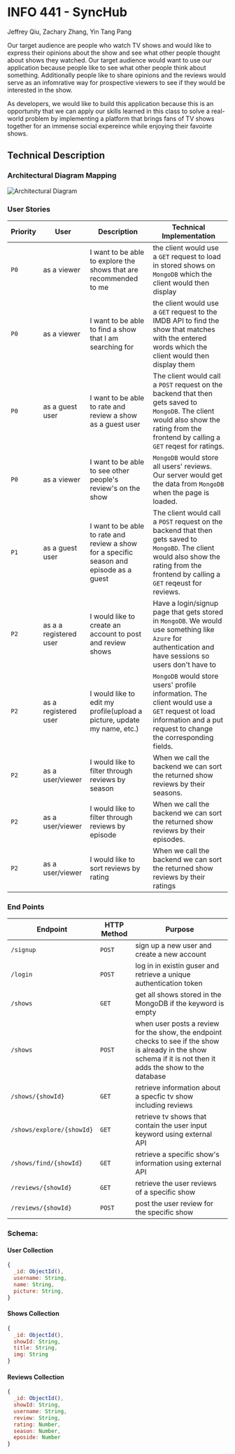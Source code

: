 # INFO 441 - SyncHub

Jeffrey Qiu, Zachary Zhang, Yin Tang Pang

Our target audience are people who watch TV shows and would like to express their opinions about the show and see what other people thought about shows they watched. Our target audience would want to use our application because people like to see what other people think about something. Additionally people like to share opinions and the reviews would serve as an infomrative way for prospective viewers to see if they would be interested in the show.

As developers, we would like to build this application because this is an opportunity that we can apply our skills learned in this class to solve a real-world problem by implementing a platform that brings fans of TV shows together for an immense social expereince while enjoying their favoirte shows.

## Technical Description

### Architectural Diagram Mapping

![Architectural Diagram](https://user-images.githubusercontent.com/37636251/217921328-6879213d-d53a-4a00-8b8f-72c13958e4dd.jpg)

### User Stories

| Priority | User | Description | Technical Implementation |
| ---------|------|-------------|-------------------------|
|  `P0`    | as a viewer | I want to be able to explore the shows that are recommended to me | the client would use a `GET` request to load in stored shows on `MongoDB` which the client would then display |
|  `P0`    | as a viewer | I want to be able to find a show that I am searching for | the client would use a `GET` request to the IMDB API to find the show that matches with the entered words which the client would then display them |
|  `P0`    | as a guest user | I want to be able to rate and review a show as a guest user| The client would call a `POST` request on the backend that then gets saved to `MongoDB`. The client would also show the rating from the frontend by calling a `GET` reqest for ratings. 
|  `P0`    | as a viewer | I want to be able to see other people's review's on the show | `MongoDB` would store all users' reviews. Our server would get the data from `MongoDB` when the page is loaded.
|  `P1`    | as a guest user | I want to be able to rate and review a show for a specific season and episode as a guest | The client would call a `POST` request on the backend that then gets saved to `MongoBD`. The client would also show the rating from the frontend by calling a `GET` reqeust for reviews.
|  `P2`    | as a a registered user | I would like to create an account to post and review shows | Have a login/signup page that gets stored in `MongoDB`. We would use something like `Azure` for authentication and have sessions so users don't have to 
|  `P2`    | as a registered user | I would like to edit my profile(upload a picture, update my name, etc.) | `MongoDB` would store users' profile information. The client would use a `GET` request ot load information and a put request to change the corresponding fields.
|  `P2`    | as a user/viewer | I would like to filter through reviews by season | When we call the backend we can sort the returned show reviews by their seasons.
|  `P2`    | as a user/viewer | I would like to filter through reviews by episode | When we call the backend we can sort the returned show reviews by their episodes.
|  `P2`    | as a user/viewer | I would like to sort reviews by rating | When we call the backend we can sort the returned show reviews by their ratings


### End Points

| Endpoint | HTTP Method | Purpose |
|----------|-------------|---------|
| `/signup`| `POST`      | sign up a new user and create a new account |
| `/login` | `POST`      | log in in existin guser and retrieve a unique authentication token |
| `/shows` | `GET`       | get all shows stored in the MongoDB if the keyword is empty |
| `/shows` | `POST`      | when user posts a review for the show, the endpoint checks to see if the show is already in the show schema if it is not then it adds the show to the database |
| `/shows/{showId}` |  `GET` | retrieve information about a specfic tv show including reviews |
| `/shows/explore/{showId}` |  `GET` | retrieve tv shows that contain the user input keyword using external API |
| `/shows/find/{showId}` |  `GET` | retrieve a specific show's information using external API |
| `/reviews/{showId}`| `GET` | retrieve the user reviews of a specific show |
| `/reviews/{showId}`| `POST` | post the user review for the specific show |

### Schema:

#### User Collection

```js
{
  _id: ObjectId(),
  username: String,
  name: String,
  picture: String,
}
```

#### Shows Collection

```js
{
  _id: ObjectId(),
  showId: String,
  title: String,
  img: String
}
```

#### Reviews Collection

```js
{
  _id: ObjectId(),
  showId: String,
  username: String,
  review: String,
  rating: Number,
  season: Number,
  eposide: Number
}
```
